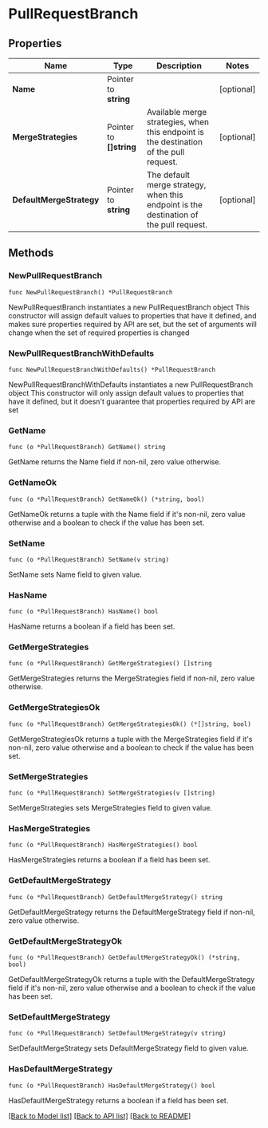 # PullRequestBranch

## Properties

Name | Type | Description | Notes
------------ | ------------- | ------------- | -------------
**Name** | Pointer to **string** |  | [optional] 
**MergeStrategies** | Pointer to **[]string** | Available merge strategies, when this endpoint is the destination of the pull request. | [optional] 
**DefaultMergeStrategy** | Pointer to **string** | The default merge strategy, when this endpoint is the destination of the pull request. | [optional] 

## Methods

### NewPullRequestBranch

`func NewPullRequestBranch() *PullRequestBranch`

NewPullRequestBranch instantiates a new PullRequestBranch object
This constructor will assign default values to properties that have it defined,
and makes sure properties required by API are set, but the set of arguments
will change when the set of required properties is changed

### NewPullRequestBranchWithDefaults

`func NewPullRequestBranchWithDefaults() *PullRequestBranch`

NewPullRequestBranchWithDefaults instantiates a new PullRequestBranch object
This constructor will only assign default values to properties that have it defined,
but it doesn't guarantee that properties required by API are set

### GetName

`func (o *PullRequestBranch) GetName() string`

GetName returns the Name field if non-nil, zero value otherwise.

### GetNameOk

`func (o *PullRequestBranch) GetNameOk() (*string, bool)`

GetNameOk returns a tuple with the Name field if it's non-nil, zero value otherwise
and a boolean to check if the value has been set.

### SetName

`func (o *PullRequestBranch) SetName(v string)`

SetName sets Name field to given value.

### HasName

`func (o *PullRequestBranch) HasName() bool`

HasName returns a boolean if a field has been set.

### GetMergeStrategies

`func (o *PullRequestBranch) GetMergeStrategies() []string`

GetMergeStrategies returns the MergeStrategies field if non-nil, zero value otherwise.

### GetMergeStrategiesOk

`func (o *PullRequestBranch) GetMergeStrategiesOk() (*[]string, bool)`

GetMergeStrategiesOk returns a tuple with the MergeStrategies field if it's non-nil, zero value otherwise
and a boolean to check if the value has been set.

### SetMergeStrategies

`func (o *PullRequestBranch) SetMergeStrategies(v []string)`

SetMergeStrategies sets MergeStrategies field to given value.

### HasMergeStrategies

`func (o *PullRequestBranch) HasMergeStrategies() bool`

HasMergeStrategies returns a boolean if a field has been set.

### GetDefaultMergeStrategy

`func (o *PullRequestBranch) GetDefaultMergeStrategy() string`

GetDefaultMergeStrategy returns the DefaultMergeStrategy field if non-nil, zero value otherwise.

### GetDefaultMergeStrategyOk

`func (o *PullRequestBranch) GetDefaultMergeStrategyOk() (*string, bool)`

GetDefaultMergeStrategyOk returns a tuple with the DefaultMergeStrategy field if it's non-nil, zero value otherwise
and a boolean to check if the value has been set.

### SetDefaultMergeStrategy

`func (o *PullRequestBranch) SetDefaultMergeStrategy(v string)`

SetDefaultMergeStrategy sets DefaultMergeStrategy field to given value.

### HasDefaultMergeStrategy

`func (o *PullRequestBranch) HasDefaultMergeStrategy() bool`

HasDefaultMergeStrategy returns a boolean if a field has been set.


[[Back to Model list]](../README.md#documentation-for-models) [[Back to API list]](../README.md#documentation-for-api-endpoints) [[Back to README]](../README.md)


